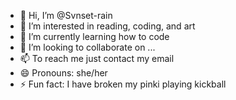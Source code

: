 - 👋 Hi, I’m @Svnset-rain
- 👀 I’m interested in reading, coding, and art
- 🌱 I’m currently learning how to code
- 💞️ I’m looking to collaborate on ...
- 📫 To reach me just contact my email
- 😄 Pronouns: she/her
- ⚡ Fun fact: I have broken my pinki playing kickball

<!---
Svnset-rain/Svnset-rain is a ✨ special ✨ repository because its `README.md` (this file) appears on your GitHub profile.
You can click the Preview link to take a look at your changes.
--->
